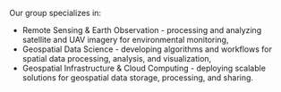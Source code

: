 Our group specializes in:

- Remote Sensing & Earth Observation - processing and analyzing satellite and UAV imagery for environmental monitoring,
- Geospatial Data Science - developing algorithms and workflows for spatial data processing, analysis, and visualization,
- Geospatial Infrastructure & Cloud Computing - deploying scalable solutions for geospatial data storage, processing, and sharing.